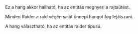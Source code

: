 Ez a hang akkor hallható, ha az entitás megnyeri a rajtaütést.

Minden Raider a raid végén saját ünnepi hangot fog lejátszani.

A hang választható, ha az entitás raider típusú.